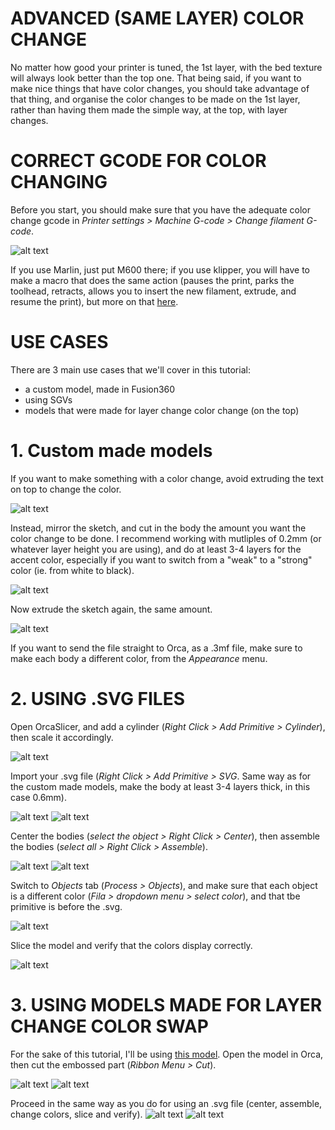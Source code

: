 # ADVANCED (SAME LAYER) COLOR CHANGE

No matter how good your printer is tuned, the 1st layer, with the bed texture will always look better than the top one. 
That being said, if you want to make nice things that have color changes, you should take advantage of that thing, and organise the color changes to be made on the 1st layer, rather than having them made the simple way, at the top, with layer changes. 

# CORRECT GCODE FOR COLOR CHANGING

Before you start, you should make sure that you have the adequate color change gcode in _Printer settings > Machine G-code > Change filament G-code_.

![alt text](https://github.com/Klipperboi/color-change/blob/main/assets/m600.png)

If you use Marlin, just put M600 there; if you use klipper, you will have to make a macro that does the same action (pauses the print, parks the toolhead, retracts, allows you to insert the new filament, extrude, and resume the print), but more on that [here](https://github.com/Klipperboi/klipper_se/blob/main/macro.cfg).

# USE CASES

There are 3 main use cases that we'll cover in this tutorial:
- a custom model, made in Fusion360
- using SGVs
- models that were made for layer change color change (on the top)

# 1. Custom made models

If you want to make something with a color change, avoid extruding the text on top to change the color.

![alt text](https://github.com/Klipperboi/color-change/blob/main/assets/fusion1.png)

Instead, mirror the sketch, and cut in the body the amount you want the color change to be done. I recommend working with mutliples of 0.2mm (or whatever layer height you are using), and do at least 3-4 layers for the accent color, especially if you want to switch from a "weak" to a "strong" color (ie. from white to black).

![alt text](https://github.com/Klipperboi/color-change/blob/main/assets/fusion2.png)

Now extrude the sketch again, the same amount.

![alt text](https://github.com/Klipperboi/color-change/blob/main/assets/fusion3.png)

If you want to send the file straight to Orca, as a .3mf file, make sure to make each body a different color, from the _Appearance_ menu.

# 2. USING .SVG FILES

Open OrcaSlicer, and add a cylinder (_Right Click > Add Primitive > Cylinder_), then scale it accordingly.

![alt text](https://github.com/Klipperboi/color-change/blob/main/assets/orca1.png)

Import your .svg file (_Right Click > Add Primitive > SVG_. Same way as for the custom made models, make the body at least 3-4 layers thick, in this case 0.6mm).

![alt text](https://github.com/Klipperboi/color-change/blob/main/assets/orca2.png)
![alt text](https://github.com/Klipperboi/color-change/blob/main/assets/orca3.png)

Center the bodies (_select the object > Right Click > Center_), then assemble the bodies (_select all > Right Click > Assemble_).

![alt text](https://github.com/Klipperboi/color-change/blob/main/assets/orca4.png)
![alt text](https://github.com/Klipperboi/color-change/blob/main/assets/orca5.png)

Switch to _Objects_ tab (_Process > Objects_), and make sure that each object is a different color (_Fila > dropdown menu > select color_), and that tbe primitive is before the .svg.

![alt text](https://github.com/Klipperboi/color-change/blob/main/assets/orca6.png)

Slice the model and verify that the colors display correctly.

![alt text](https://github.com/Klipperboi/color-change/blob/main/assets/orca7.png)


# 3. USING MODELS MADE FOR LAYER CHANGE COLOR SWAP

For the sake of this tutorial, I'll be using [this model](https://www.printables.com/model/914446-rammstein-keychain).
Open the model in Orca, then cut the embossed part (_Ribbon Menu > Cut_).

![alt text](https://github.com/Klipperboi/color-change/blob/main/assets/cut1.png)
![alt text](https://github.com/Klipperboi/color-change/blob/main/assets/cut2.png)

Proceed in the same way as you do for using an .svg file (center, assemble, change colors, slice and verify).
![alt text](https://github.com/Klipperboi/color-change/blob/main/assets/cut3.png)
![alt text](https://github.com/Klipperboi/color-change/blob/main/assets/cut4.png)
